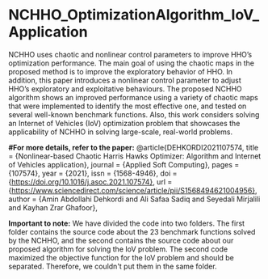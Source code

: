 # NCHHO_OptimizationAlgorithm_IoV_Application
NCHHO uses chaotic and nonlinear control parameters to improve HHO’s optimization performance. The main goal of using the chaotic maps in the proposed method is to improve the exploratory behavior of HHO. In addition, this paper introduces a nonlinear control parameter to adjust HHO’s exploratory and exploitative behaviours. The proposed NCHHO algorithm shows an improved performance using a variety of chaotic maps that were implemented to identify the most effective one, and tested on several well-known benchmark functions. Also, this work considers solving an Internet of Vehicles (IoV) optimization problem that showcases the applicability of NCHHO in solving large-scale, real-world problems.

**#For more details, refer to the paper:**
@article{DEHKORDI2021107574,
title = {Nonlinear-based Chaotic Harris Hawks Optimizer: Algorithm and Internet of Vehicles application},
journal = {Applied Soft Computing},
pages = {107574},
year = {2021},
issn = {1568-4946},
doi = {https://doi.org/10.1016/j.asoc.2021.107574},
url = {https://www.sciencedirect.com/science/article/pii/S1568494621004956},
author = {Amin Abdollahi Dehkordi and Ali Safaa Sadiq and Seyedali Mirjalili and Kayhan Zrar Ghafoor},


**Important to note:**
We have divided the code into two folders. The first folder contains the source code about the 23 benchmark functions solved by the NCHHO, and the second contains the source code about our proposed algorithm for solving the IoV problem. The second code maximized the objective function for the IoV problem and should be separated. Therefore, we couldn't put them in the same folder.
